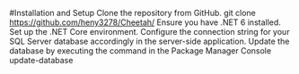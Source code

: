 #Installation and Setup
Clone the repository from GitHub.
   git clone https://github.com/heny3278/Cheetah/
Ensure you have .NET 6 installed.
Set up the .NET Core environment.
Configure the connection string for your SQL Server database accordingly in the server-side application.
Update the database by executing the command in the Package Manager Console
 update-database

